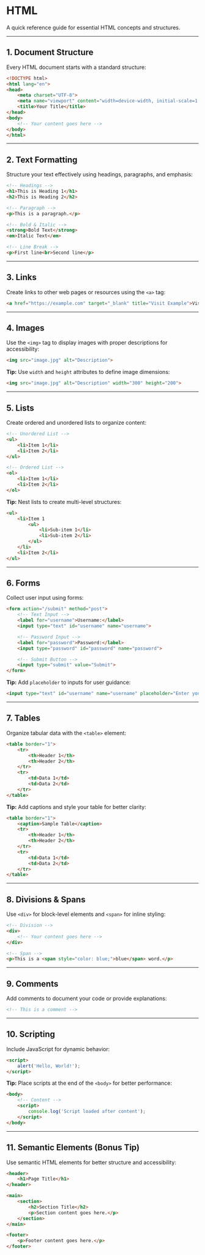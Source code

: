 # HTML

A quick reference guide for essential HTML concepts and structures.

---

## 1. Document Structure

Every HTML document starts with a standard structure:

```html
<!DOCTYPE html>
<html lang="en">
<head>
    <meta charset="UTF-8">
    <meta name="viewport" content="width=device-width, initial-scale=1.0">
    <title>Your Title</title>
</head>
<body>
    <!-- Your content goes here -->
</body>
</html>
```

---

## 2. Text Formatting

Structure your text effectively using headings, paragraphs, and emphasis:

```html
<!-- Headings -->
<h1>This is Heading 1</h1>
<h2>This is Heading 2</h2>

<!-- Paragraph -->
<p>This is a paragraph.</p>

<!-- Bold & Italic -->
<strong>Bold Text</strong>
<em>Italic Text</em>

<!-- Line Break -->
<p>First line<br>Second line</p>
```

---

## 3. Links

Create links to other web pages or resources using the `<a>` tag:

```html
<a href="https://example.com" target="_blank" title="Visit Example">Visit Example</a>
```

---

## 4. Images

Use the `<img>` tag to display images with proper descriptions for accessibility:

```html
<img src="image.jpg" alt="Description">
```

**Tip:** Use `width` and `height` attributes to define image dimensions:

```html
<img src="image.jpg" alt="Description" width="300" height="200">
```

---

## 5. Lists

Create ordered and unordered lists to organize content:

```html
<!-- Unordered List -->
<ul>
    <li>Item 1</li>
    <li>Item 2</li>
</ul>

<!-- Ordered List -->
<ol>
    <li>Item 1</li>
    <li>Item 2</li>
</ol>
```

**Tip:** Nest lists to create multi-level structures:

```html
<ul>
    <li>Item 1
        <ul>
            <li>Sub-item 1</li>
            <li>Sub-item 2</li>
        </ul>
    </li>
    <li>Item 2</li>
</ul>
```

---

## 6. Forms

Collect user input using forms:

```html
<form action="/submit" method="post">
    <!-- Text Input -->
    <label for="username">Username:</label>
    <input type="text" id="username" name="username">

    <!-- Password Input -->
    <label for="password">Password:</label>
    <input type="password" id="password" name="password">

    <!-- Submit Button -->
    <input type="submit" value="Submit">
</form>
```

**Tip:** Add `placeholder` to inputs for user guidance:

```html
<input type="text" id="username" name="username" placeholder="Enter your username">
```

---

## 7. Tables

Organize tabular data with the `<table>` element:

```html
<table border="1">
    <tr>
        <th>Header 1</th>
        <th>Header 2</th>
    </tr>
    <tr>
        <td>Data 1</td>
        <td>Data 2</td>
    </tr>
</table>
```

**Tip:** Add captions and style your table for better clarity:

```html
<table border="1">
    <caption>Sample Table</caption>
    <tr>
        <th>Header 1</th>
        <th>Header 2</th>
    </tr>
    <tr>
        <td>Data 1</td>
        <td>Data 2</td>
    </tr>
</table>
```

---

## 8. Divisions & Spans

Use `<div>` for block-level elements and `<span>` for inline styling:

```html
<!-- Division -->
<div>
    <!-- Your content goes here -->
</div>

<!-- Span -->
<p>This is a <span style="color: blue;">blue</span> word.</p>
```

---

## 9. Comments

Add comments to document your code or provide explanations:

```html
<!-- This is a comment -->
```

---

## 10. Scripting

Include JavaScript for dynamic behavior:

```html
<script>
    alert('Hello, World!');
</script>
```

**Tip:** Place scripts at the end of the `<body>` for better performance:

```html
<body>
    <!-- Content -->
    <script>
        console.log('Script loaded after content');
    </script>
</body>
```

---

## 11. Semantic Elements (Bonus Tip)

Use semantic HTML elements for better structure and accessibility:

```html
<header>
    <h1>Page Title</h1>
</header>

<main>
    <section>
        <h2>Section Title</h2>
        <p>Section content goes here.</p>
    </section>
</main>

<footer>
    <p>Footer content goes here.</p>
</footer>
```